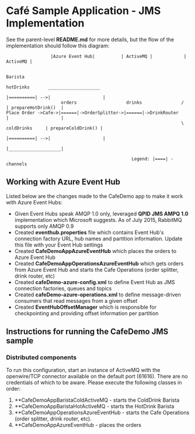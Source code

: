 Café Sample Application - JMS Implementation
============================================

See the parent-level **README.md** for more details, but the flow of the implementation should follow this diagram:

                     |Azure Event Hub|          | ActiveMQ |            | ActiveMQ |
                     
	                                                                                          Barista
	                                                                     hotDrinks       ____________________
	                                                                    |==========| -->|                    |
	                     orders                   drinks               /                | prepareHotDrink()  |
	Place Order ->Cafe->|======|->OrderSplitter->|======|->DrinkRouter                  |                    |
	                                                                   \ coldDrinks     | prepareColdDrink() |
	                                                                    |==========| -->|                    |
	                                                                                    |____________________|
	
	                                                Legend: |====| - channels


## Working with Azure Event Hub
Listed below are the changes made to the CafeDemo app to make it work with Azure Event Hubs:

* Given Event Hubs speak AMQP 1.0 only, leveraged __QPID JMS AMPQ 1.0__ implementation which Microsoft suggests. As of July 2015, RabbitMQ supports only AMQP 0.9
* Created __eventhub.properties__ file which contains Event Hub's connection factory URL, hub names and partition information. Update this file with your Event Hub settings
* Created __CafeDemoAppAzureEventHub__ which places the orders to Azure Event Hub
* Created __CafeDemoAppOperationsAzureEventHub__ which gets orders from Azure Event Hub and starts the Cafe Operations (order splitter, drink router, etc)
* Created __cafeDemo-azure-config.xml__ to define Event Hub as JMS connection factories, queues and topics
* Created __cafeDemo-azure-operations.xml__ to define message-driven consumers that read messages from a given offset
* Created __EventHubOffsetManager__ which is responsible for checkpointing and providing offset information per partition

## Instructions for running the CafeDemo JMS sample

### Distributed components
To run this configuration, start an instance of ActiveMQ with the openwire/TCP connector available on the default port (61616). There are no credentials of which to be aware. Please execute the following classes in order:

   1. **CafeDemoAppBaristaColdActiveMQ     - starts the ColdDrink Barista
   2. **CafeDemoAppBaristaHotActiveMQ      - starts the HotDrink Barista
   3. **CafeDemoAppOperationsAzureEventHub - starts the Cafe Operations (order splitter, drink router, etc).
   4. **CafeDemoAppAzureEventHub           - places the orders
